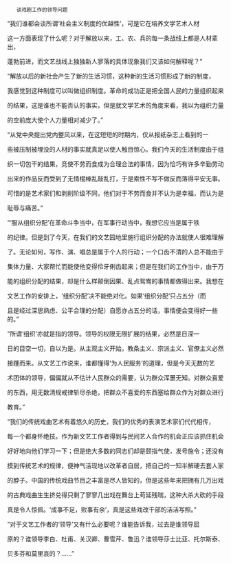        谈戏剧工作的领导问题 

   “我们谁都会谈所谓‘社会主义制度的优越性’，可是它在培养文学艺术人材

 这一方面表现了什么呢？对于解放以来，工、农、兵的每一条战线上都是人材辈出，

 蓬勃前进，而文艺战线上独独新人寥落的具体现象我们又该如何解释呢？”

   “解放以后的新社会产生了新的生活习惯，这种新的生活习惯形成了新的制度，

 我感觉到这种制度可以叫做组织制度。革命的成功正是把全国人民的力量组织起来

 的结果，这是谁也不能否认的事实，但是就文学艺术的角度来看，我以为组织力量

 的空前庞大使个人力量相对减少了。”

   “从党中央提出党内整风以来，在这短短的时期内，仅从报纸杂志上看到的一

 些被压制被埋没的人材的事实就真足以使人触目惊心。我们今天的生活制度由于组

 织一切包干的结果，竞使不劳而食成为合理合法的事情，因为恰巧有许多辛勤劳动

 出来的作品反而受到了无情棍棒乱敲乱打，于是索性不写不做反而落得平安无事。

 可惜的是艺术家们和剥削阶级不同，他们对于不劳而食并不认为是幸福，而认为是

 耻辱与痛苦。”

   “‘服从组织分配’在革命斗争当中，在军事行动当中，我想它应当是属于铁

 的纪律。但是到了今天，在我们的文艺园地里施行组织分配的办法就使人很难理解

 了。无论如何，写作、演、唱总是属于个人的行动；一个口齿不清的人总不能由于

 集体力量、大家帮忙而能使他变得伶牙俐齿起来；但是在我们的工作当中，由于万

 能的组织分配的结果，却是什么样颠倒因果、乱点鸳鸯的事情都做得出来。我想在

 文艺工作的安排上，‘组织分配’决不能绝对化。如果‘组织分配’只占五分（而

 且是经过深思熟虑、公平合理的分配）自愿亦占五分的话，事情便会变得好一些的。”

   “所谓‘组织’亦就是指的领导。领导的权限无限扩展的结果，必然是日深一

 日的目空一切，自以为是。从主观主义开始，教条主义、宗派主义、官僚主义必然

 接踵而来。从文艺工作说来，谁都懂得‘为人民服务’的道理，但是今天无数的艺

 术团体的领导，偏偏就从不估计人民群众的需要，认为群众浑噩无知。对群众喜爱

 的东西，用无数清规戒律斩尽杀绝，把群众不喜爱的东西塞给群众作为对群众进行

 教育。”

   “我们的传统戏曲艺术有着悠久的历史，我们的优秀的表演艺术家们代代相传，

 每一个都身怀绝技。作为新文艺工作者得到与民间艺人合作的机会正应该抓住机会

 好好地向他们学习一下；但是绝大多数的同志们却是颐指气使，发号施令；还没有

 摸到传统艺术的规律，便神气活现地以改革者自居，把自己的一知半解硬去套人家

 的脖子。中国的传统戏曲节目之丰富是尽人皆知的，但是这些年来把拥有几万出戏

 的古典戏曲生生挤兑得只剩了寥寥几出戏在舞台上苟延残喘，这种大杀大砍的手段

 真是令人惊佩。‘成事不足，败事有余’，真是这些戏改干部的活活写照。”

   “对于文艺工作者的‘领导’又有什么必要呢？谁能告诉我，过去是谁领导屈

 原的？谁领导李白、杜甫、关汉卿、曹雪芹、鲁迅？谁领导莎士比亚、托尔斯泰、

 贝多芬和莫里哀的？……”

